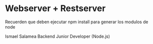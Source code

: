 # Webserver + Restserver

Recuerden que deben ejecutar npm install para generar los modulos de node

Ismael Salamea
Backend Junior Developer (Node.js)